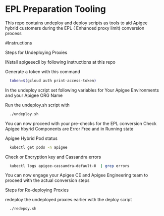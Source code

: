 # EPL Preparation Tooling
This repo contains undeploy and deploy scripts as tools to aid Apigee hybrid customers during the EPL ( Enhanced proxy limit) conversion process



#Instructions

Steps for Undeploying Proxies

INstall apigeeecli by following instructions at this repo 

Generate a token with this command

```bash
  token=$(gcloud auth print-access-token)
```

In the undeploy script set following variables for 
Your Apigee Environments and your Apigee ORG Name

Run the undeploy.sh script with
```bash
  ./undeploy.sh
```

You can now proceed with your pre-checks for the EPL conversion
Check Apigee hbyrid Components are Error Free and in Running state 

Apigee Hybrid Pod status
```bash
  kubectl get pods -n apigee
```

Check or Encryption key and Cassandra errors
```bash
  kubectl logs apigee-cassandra-default-0  | grep errors
```


You can now engage your Apigee CE and Apigee Engineering team to proceed with the actual conversion steps 


Steps for Re-deploying Proxies 

redeploy the undeployed proxies earlier with the deploy script

```bash
  ./redepoy.sh
```

